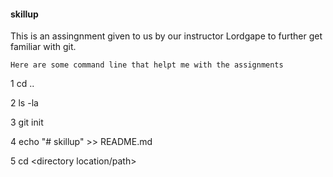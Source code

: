 #### skillup
This is an assingnment given to us by our instructor Lordgape to further get familiar with git. 

    Here are some command line that helpt me with the assignments
 1 cd ..
 
2 ls -la 

3 git init

 4 echo "# skillup" >> README.md 
 
5 cd <directory location/path>
